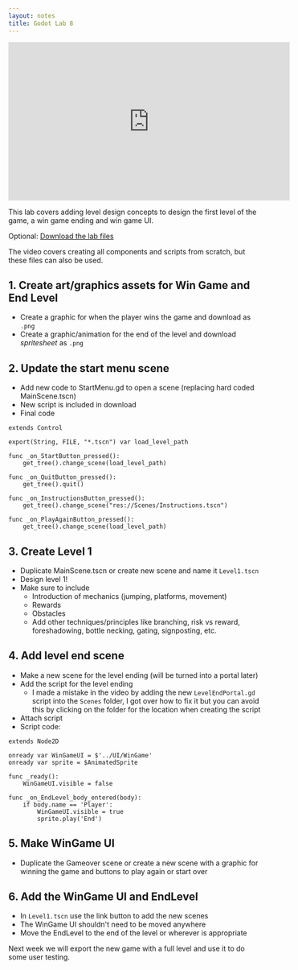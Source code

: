 ```yaml
---
layout: notes
title: Godot Lab 8
---
```


<iframe width="560" height="315" src="https://www.youtube.com/embed/QriY5gF8TT0?rel=0" frameborder="0" allowfullscreen></iframe>

This lab covers adding level design concepts to design the first level of the game, a win game ending and win game UI.

Optional: [Download the lab files](lab-8.zip)

The video covers creating all components and scripts from scratch, but these files can also be used.

## 1. Create art/graphics assets for Win Game and End Level
- Create a graphic for when the player wins the game and download as `.png`
- Create a graphic/animation for the end of the level and download *spritesheet* as `.png`

## 2. Update the start menu scene
- Add new code to StartMenu.gd to open a scene (replacing hard coded MainScene.tscn)
- New script is included in download
- Final code

```
extends Control

export(String, FILE, "*.tscn") var load_level_path

func _on_StartButton_pressed():
	get_tree().change_scene(load_level_path)

func _on_QuitButton_pressed():
	get_tree().quit()

func _on_InstructionsButton_pressed():
	get_tree().change_scene("res://Scenes/Instructions.tscn")

func _on_PlayAgainButton_pressed():
	get_tree().change_scene(load_level_path)
```

## 3. Create Level 1
- Duplicate MainScene.tscn or create new scene and name it `Level1.tscn`
- Design level 1!
- Make sure to include
	- Introduction of mechanics (jumping, platforms, movement)
	- Rewards
	- Obstacles
	- Add other techniques/principles like branching, risk vs reward, foreshadowing, bottle necking, gating, signposting, etc.

## 4. Add level end scene
- Make a new scene for the level ending (will be turned into a portal later)
- Add the script for the level ending
	- I made a mistake in the video by adding the new `LevelEndPortal.gd` script into the `Scenes` folder, I got over how to fix it but you can avoid this by clicking on the folder for the location when creating the script
- Attach script
- Script code:

```
extends Node2D

onready var WinGameUI = $'../UI/WinGame'
onready var sprite = $AnimatedSprite

func _ready():
	WinGameUI.visible = false

func _on_EndLevel_body_entered(body):
	if body.name == 'Player':
		WinGameUI.visible = true
		sprite.play('End')
```

## 5. Make WinGame UI
- Duplicate the Gameover scene or create a new scene with a graphic for winning the game and buttons to play again or start over

## 6. Add the WinGame UI and EndLevel 
- In `Level1.tscn` use the link button to add the new scenes
- The WinGame UI shouldn't need to be moved anywhere
- Move the EndLevel to the end of the level or wherever is appropriate

Next week we will export the new game with a full level and use it to do some user testing.

